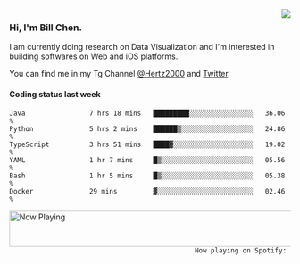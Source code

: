 <img  align="right" src="https://github-readme-stats.vercel.app/api?username=BillChen2k&show_icons=false&count_private=true&hide_title=true">

### Hi, I'm Bill Chen.

I am currently doing research on Data Visualization and I'm interested in building softwares on Web and iOS platforms.

You can find me in my Tg Channel [@Hertz2000](https://t.me/Hertz2000) and [Twitter](https://twitter.com/billchen2k).

#### Coding status last week

<!--START_SECTION:waka-->

```text
Java                7 hrs 18 mins   █████████░░░░░░░░░░░░░░░░   36.06 %
Python              5 hrs 2 mins    ██████▒░░░░░░░░░░░░░░░░░░   24.86 %
TypeScript          3 hrs 51 mins   ████▓░░░░░░░░░░░░░░░░░░░░   19.02 %
YAML                1 hr 7 mins     █▒░░░░░░░░░░░░░░░░░░░░░░░   05.56 %
Bash                1 hr 5 mins     █▒░░░░░░░░░░░░░░░░░░░░░░░   05.38 %
Docker              29 mins         ▓░░░░░░░░░░░░░░░░░░░░░░░░   02.46 %
```

<!--END_SECTION:waka-->


<div>
<a href="https://spotify-now-playing.billchen2k.vercel.app/now-playing?open">
   <img align="right" src="https://spotify-now-playing.billchen2k.vercel.app/now-playing" width="540" height="64" alt="Now Playing">
</a>
</div>

<div>
<p align="right"><code>Now playing on Spotify: </code></p>
</div>

<!--
**BillChen2K/BillChen2K** is a ✨ _special_ ✨ repository because its `README.md` (this file) appears on your GitHub profile.

Here are some ideas to get you started:

- 🔭 I’m currently working on ...
- 🌱 I’m currently learning ...
- 👯 I’m looking to collaborate on ...
- 🤔 I’m looking for help with ...
- 💬 Ask me about ...
- 📫 How to reach me: ...
- 😄 Pronouns: ...
- ⚡ Fun fact: ...
-->
